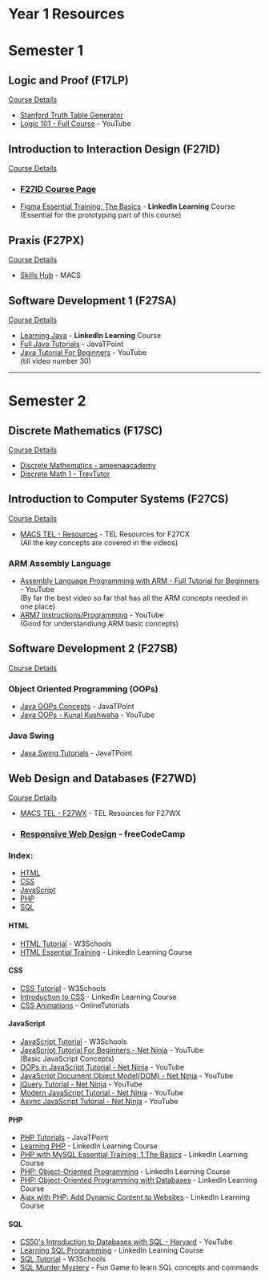 # Year 1 Resources


# Semester 1

## Logic and Proof (F17LP)

[Course Details](https://curriculum.hw.ac.uk/coursedetails/F17LP?termcode=202324)

- [Stanford Truth Table Generator](https://web.stanford.edu/class/cs103/tools/truth-table-tool/)
- [Logic 101 - Full Course](https://www.youtube.com/playlist?list=PLKI1h_nAkaQq5MDWlKXu0jeZmLDt-51on) - YouTube

## Introduction to Interaction Design (F27ID)
[Course Details](https://curriculum.hw.ac.uk/coursedetails/F27ID?termcode=202324)

- ### [F27ID Course Page](https://f27id.github.io/)
- [Figma Essential Training: The Basics](https://www.linkedin.com/learning/figma-essential-training-the-basics) - **LinkedIn Learning** Course<br>
(Essential for the prototyping part of this course)

## Praxis (F27PX)
[Course Details](https://curriculum.hw.ac.uk/coursedetails/F27PX?termcode=202324)

- [Skills Hub](https://isguides.hw.ac.uk/cs) - MACS

## Software Development 1 (F27SA)
[Course Details](https://curriculum.hw.ac.uk/coursedetails/F27SA?termcode=202324)

- [Learning Java](https://www.linkedin.com/learning/learning-java-4) - **LinkedIn Learning** Course
- [Full Java Tutorials](https://www.javatpoint.com/java-tutorial) - JavaTPoint
- [Java Tutorial For Beginners](https://www.youtube.com/playlist?list=PLS1QulWo1RIbfTjQvTdj8Y6yyq4R7g-Al) - YouTube <br>
(till video number 30)
---

# Semester 2

## Discrete Mathematics (F17SC)
[Course Details](https://curriculum.hw.ac.uk/coursedetails/F17SC?termcode=202324)

- [Discrete Mathematics - ameenaacademy](https://www.youtube.com/playlist?list=PL5cAdrrdzlpF1vgdmulg5kSRvMOsaboXB)
- [Discrete Math 1 - TrevTutor](https://www.youtube.com/playlist?list=PLDDGPdw7e6Ag1EIznZ-m-qXu4XX3A0cIz)

## Introduction to Computer Systems (F27CS)
[Course Details](https://curriculum.hw.ac.uk/coursedetails/F27CS?termcode=202324)

- [MACS TEL - Resources](https://www.macs.hw.ac.uk/tel/resources/category/f27cx-main/) - TEL Resources for F27CX<br>
(All the key concepts are covered in the videos)

### ARM Assembly Language
- [Assembly Language Programming with ARM - Full Tutorial for Beginners](https://youtu.be/gfmRrPjnEw4) - YouTube<br>
(By far the best video so far that has all the ARM concepts needed in one place)
- [ARM7 Instructions/Programming](https://www.youtube.com/playlist?list=PLgIjRMdFBe6uKsHSSPyPSno9x4emd0c4p) - YouTube<br>
(Good for understandiung ARM basic concepts)

## Software Development 2 (F27SB)
[Course Details](https://curriculum.hw.ac.uk/coursedetails/F27SB?termcode=202324)

### Object Oriented Programming (OOPs)
- [Java OOPs Concepts](https://www.javatpoint.com/java-oops-concepts) - JavaTPoint
- [Java OOPs - Kunal Kushwaha](https://youtube.com/playlist?list=PL9gnSGHSqcno1G3XjUbwzXHL8_EttOuKk&si=mYGXo3UQUvoRumFw) - YouTube

### Java Swing
- [Java Swing Tutorials](https://www.javatpoint.com/java-swing) - JavaTPoint

## Web Design and Databases (F27WD)
[Course Details](https://curriculum.hw.ac.uk/coursedetails/F27WD?termcode=202324)

- [MACS TEL - F27WX](https://www.macs.hw.ac.uk/tel/resources/category/f27wx-main/) - TEL Resources for F27WX

- ### [Responsive Web Design](https://www.freecodecamp.org/learn/2022/responsive-web-design/) - freeCodeCamp

### Index:
- [HTML](#html)
- [CSS](#css)
- [JavaScript](#javascript)
- [PHP](#php)
- [SQL](#sql)

#### HTML

- [HTML Tutorial](https://www.w3schools.com/html/) - W3Schools
- [HTML Essential Training](https://www.linkedin.com/learning/html-essential-training-4) - LinkedIn Learning Course

#### CSS

- [CSS Tutorial](https://www.w3schools.com/css/) - W3Schools
- [Introduction to CSS](https://www.linkedin.com/learning/introduction-to-css-14934735) - LinkedIn Learning Course
- [CSS Animations](https://www.youtube.com/playlist?list=PL5e68lK9hEzcZLltZrc3NDlKWS3XygchY) - OnlineTutorials

#### JavaScript

- [JavaScript Tutorial](https://www.w3schools.com/js/) - W3Schools
- [JavaScript Tutorial For Beginners - Net Ninja](https://www.youtube.com/playlist?list=PL4cUxeGkcC9i9Ae2D9Ee1RvylH38dKuET) - YouTube<br>
(Basic JavaScript Concepts)
- [OOPs in JavaScript Tutorial - Net Ninja](https://www.youtube.com/playlist?list=PL4cUxeGkcC9i5yvDkJgt60vNVWffpblB7) - YouTube
- [JavaScript Document Object Model(DOM) - Net Ninja](https://www.youtube.com/playlist?list=PL4cUxeGkcC9gfoKa5la9dsdCNpuey2s-V) - YouTube
- [jQuery Tutorial - Net Ninja](https://www.youtube.com/playlist?list=PL4cUxeGkcC9hNUJ0j6ccnOAcJIPoTRpO4) - YouTube
- [Modern JavaScript Tutorial - Net Ninja](https://www.youtube.com/playlist?list=PL4cUxeGkcC9haFPT7J25Q9GRB_ZkFrQAc) - YouTube
- [Async JavaScript Tutorial - Net Ninja](https://www.youtube.com/playlist?list=PL4cUxeGkcC9jx2TTZk3IGWKSbtugYdrlu) - YouTube

#### PHP
- [PHP Tutorials](https://www.javatpoint.com/php-tutorial) - JavaTPoint
- [Learning PHP](https://www.linkedin.com/learning/learning-php-4/should-you-learn-php) - LinkedIn Learning Course
- [PHP with MySQL Essential Training: 1 The Basics](https://www.linkedin.com/learning/php-with-mysql-essential-training-1-the-basics/welcome-14188564) - LinkedIn Learning Course
- [PHP: Object-Oriented Programming](https://www.linkedin.com/learning/php-object-oriented-programming-2017/php-oop-techniques) - LinkedIn Learning Course
- [PHP: Object-Oriented Programming with Databases](https://www.linkedin.com/learning/php-object-oriented-programming-with-databases/welcome) - LinkedIn Learning Course
- [Ajax with PHP: Add Dynamic Content to Websites](https://www.linkedin.com/learning/ajax-with-php-add-dynamic-content-to-websites/welcome) - LinkedIn Learning Course

#### SQL
- [CS50's Introduction to Databases with SQL - Harvard](https://youtube.com/playlist?list=PLhQjrBD2T382v1MBjNOhPu9SiJ1fsD4C0&si=UKMaRFDw-aWhX4Tq) - YouTube
- [Learning SQL Programming](https://www.linkedin.com/learning/learning-sql-programming-8382385/learning-sql-programming) - LinkedIn Learning Course
- [SQL Tutorial](https://www.w3schools.com/mysql/default.asp) - W3Schools
- [SQL Murder Mystery](http://mystery.knightlab.com/) - Fun Game to learn SQL concepts and commands
